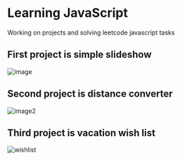 # Learning JavaScript

Working on projects and solving leetcode javascript tasks

## First project is simple slideshow

![image](https://github.com/Jateq/js-basics/assets/90255719/020a0221-439a-4ed7-b3d3-53d6f753dd6c)

## Second project is distance converter


![image2](https://github.com/Jateq/js-basics/assets/90255719/a52033c4-c81a-4462-8e07-d86f374ea3cf)

## Third project is vacation wish list

![wishlist](https://github.com/Jateq/js-basics/assets/90255719/57aafe54-aa77-4c3b-884f-6ce15d16dc42)
